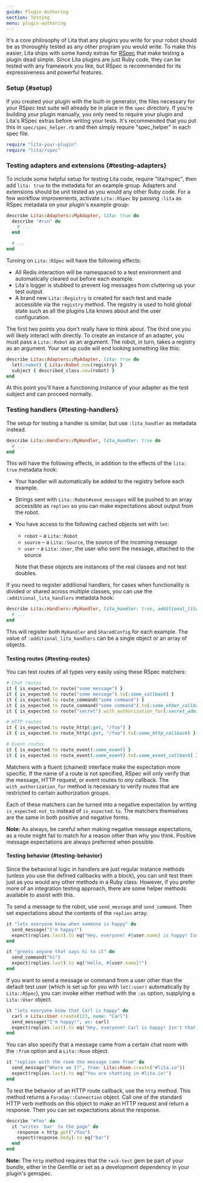 ```yaml
---
guide: Plugin Authoring
section: Testing
menu: plugin-authoring
---
```


It's a core philosophy of Lita that any plugins you write for your robot should be as thoroughly tested as any other program you would write. To make this easier, Lita ships with some handy extras for [RSpec](https://github.com/rspec/rspec) that make testing a plugin dead simple. Since Lita plugins are just Ruby code, they can be tested with any framework you like, but RSpec is recommended for its expressiveness and powerful features.

### Setup {#setup}

If you created your plugin with the built-in generator, the files necessary for your RSpec test suite will already be in place in the `spec` directory. If you're building your plugin manually, you only need to require your plugin and Lita's RSpec extras before writing your tests. It's recommended that you put this in `spec/spec_helper.rb` and then simply require "spec_helper" in each spec file.

~~~ ruby
require "lita-your-plugin"
require "lita/rspec"
~~~

### Testing adapters and extensions {#testing-adapters}

To include some helpful setup for testing Lita code, require "lita/rspec", then add `lita: true` to the metadata for an example group.
Adapters and extensions should be unit tested as you would any other Ruby code. For a few workflow improvements, activate `Lita::RSpec` by passing `:lita` as RSpec metadata on your plugin's example group:

~~~ ruby
describe Lita::Adapters::MyAdapter, lita: true do
  describe "#run" do
    # ...
  end

  # ...
end
~~~

Turning on `Lita::RSpec` will have the following effects:

* All Redis interaction will be namespaced to a test environment and automatically cleared out before each example.
* Lita's logger is stubbed to prevent log messages from cluttering up your test output.
* A brand new `Lita::Registry` is created for each test and made accessible via the `registry` method. The registry is used to hold global state such as all the plugins Lita knows about and the user configuration.

The first two points you don't really have to think about. The third one you will likely interact with directly. To create an instance of an adapter, you must pass a `Lita::Robot` as an argument. The robot, in turn, takes a registry as an argument. Your set up code will end looking something like this:

~~~ ruby
describe Lita::Adapters::MyAdapter, lita: true do
  let(:robot) { Lita::Robot.new(registry) }
  subject { described_class.new(robot) }
end
~~~

At this point you'll have a functioning instance of your adapter as the test subject and can proceed normally.

### Testing handlers {#testing-handlers}

The setup for testing a handler is similar, but use `:lita_handler` as metadata instead.

~~~ ruby
describe Lita::Handlers::MyHandler, lita_handler: true do
  # ...
end
~~~

This will have the following effects, in addition to the effects of the `lita: true` metadata hook:

* Your handler will automatically be added to the registry before each example.
* Strings sent with `Lita::Robot#send_messages` will be pushed to an array accessible as `replies` so you can make expectations about output from the robot.
* You have access to the following cached objects set with `let`:
  * `robot` – a `Lita::Robot`
  * `source` – a `Lita::Source`, the source of the incoming message
  * `user` – a `Lita::User`, the user who sent the message, attached to the source

  Note that these objects are instances of the real classes and not test doubles.

If you need to register additional handlers, for cases when functionality is divided or shared across multiple classes, you can use the `:additional_lita_handlers` metadata hook:

~~~ ruby
describe Lita::Handlers::MyHandler, lita_handler: true, additional_lita_handlers: SharedConfig do
  # ...
end
~~~

This will register both `MyHandler` and `SharedConfig` for each example. The value of `:additional_lita_handlers` can be a single object or an array of objects.

#### Testing routes {#testing-routes}

You can test routes of all types very easily using these RSpec matchers:

~~~ ruby
# Chat routes
it { is_expected.to route("some message") }
it { is_expected.to route("some message").to(:some_callback) }
it { is_expected.to route_command("some command") }
it { is_expected.to route_command("some command").to(:some_other_callback) }
it { is_expected.to route("secret").with_authorization_for(:secret_admins).to(:secret_callback) }

# HTTP routes
it { is_expected.to route_http(:get, "/foo") }
it { is_expected.to route_http(:get, "/foo").to(:some_http_callback) }

# Event routes
it { is_expected.to route_event(:some_event) }
it { is_expected.to route_event(:some_event).to(:some_event_callback) }
~~~

Matchers with a fluent (chained) interface make the expectation more specific. If the name of a route is not specified, RSpec will only verify that the message, HTTP request, or event routes to *any* callback. The `with_authorization_for` method is necessary to verify routes that are restricted to certain authorization groups.

Each of these matchers can be turned into a negative expectation by writing `is_expected.not_to` instead of `is_expected.to`. The matchers themselves are the same in both positive and negative forms.

<div class="alert alert-info">
  <strong>Note:</strong>
  As always, be careful when making negative message expectations, as a route might fail to match for a reason other than why you think. Positive message expectations are always preferred when possible.
</div>

#### Testing behavior {#testing-behavior}

Since the behavioral logic in handlers are just regular instance methods (unless you use the defined callbacks with a block), you can unit test them just as you would any other methods in a Ruby class. However, if you prefer more of an integration testing approach, there are some helper methods available to assist with this.

To send a message to the robot, use `send_message` and `send_command`. Then set expectations about the contents of the `replies` array.

~~~ ruby
it "lets everyone know when someone is happy" do
  send_message("I'm happy!")
  expect(replies.last).to eq("Hey, everyone! #{user.name} is happy! Isn't that nice?")
end

it "greets anyone that says hi to it" do
  send_command("hi")
  expect(replies.last).to eq("Hello, #{user.name}!")
end
~~~

If you want to send a message or command from a user other than the default test user (which is set up for you with `let(:user)` automatically by `Lita::RSpec`), you can invoke either method with the `:as` option, supplying a `Lita::User` object.

~~~ ruby
it "lets everyone know that Carl is happy" do
  carl = Lita::User.create(123, name: "Carl")
  send_message("I'm happy!", as: carl)
  expect(replies.last).to eq("Hey, everyone! Carl is happy! Isn't that nice?")
end
~~~

You can also specify that a message came from a certain chat room with the `:from` option and a `Lita::Room` object.

~~~ ruby
it "replies with the room the message came from" do
  send_message("Where am I?", from: Lita::Room.create("#lita.io"))
  expect(replies.last).to eq("You are chatting in #lita.io!")
end
~~~

To test the behavior of an HTTP route callback, use the `http` method. This method returns a `Faraday::Connection` object. Call one of the standard HTTP verb methods on this object to make an HTTP request and return a response. Then you can set expectations about the response.

~~~ ruby
describe "#foo" do
  it "writes 'bar' to the page" do
    response = http.get("/foo")
    expect(response.body).to eq("bar")
  end
end
~~~

<div class="alert alert-info">
  <strong>Note:</strong>
  The <code>http</code> method requires that the <code>rack-test</code> gem be part of your bundle, either in the Gemfile or set as a development dependency in your plugin's gemspec.
</div>

